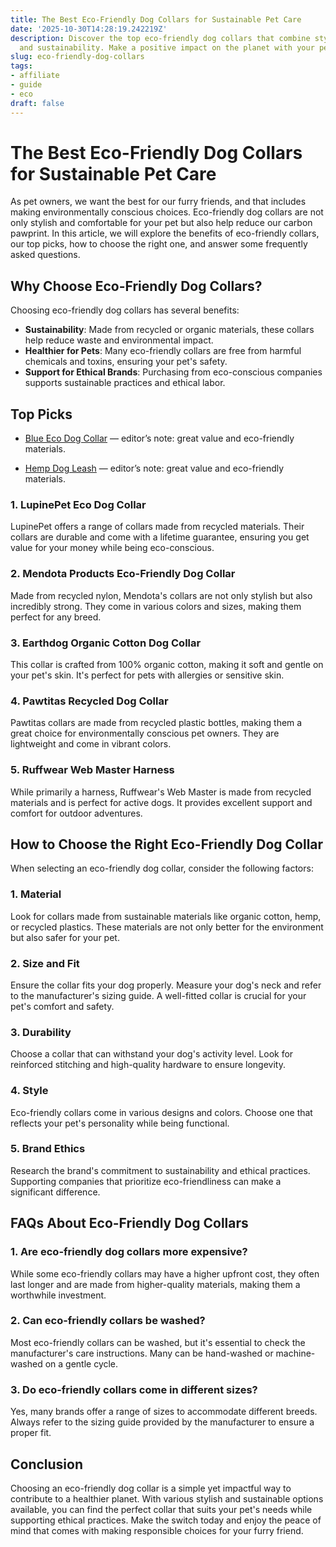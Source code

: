 ```yaml
---
title: The Best Eco-Friendly Dog Collars for Sustainable Pet Care
date: '2025-10-30T14:28:19.242219Z'
description: Discover the top eco-friendly dog collars that combine style, comfort,
  and sustainability. Make a positive impact on the planet with your pet's gear.
slug: eco-friendly-dog-collars
tags:
- affiliate
- guide
- eco
draft: false
---
```


# The Best Eco-Friendly Dog Collars for Sustainable Pet Care

As pet owners, we want the best for our furry friends, and that includes making environmentally conscious choices. Eco-friendly dog collars are not only stylish and comfortable for your pet but also help reduce our carbon pawprint. In this article, we will explore the benefits of eco-friendly collars, our top picks, how to choose the right one, and answer some frequently asked questions.

## Why Choose Eco-Friendly Dog Collars?

Choosing eco-friendly dog collars has several benefits:

- **Sustainability**: Made from recycled or organic materials, these collars help reduce waste and environmental impact.
- **Healthier for Pets**: Many eco-friendly collars are free from harmful chemicals and toxins, ensuring your pet's safety.
- **Support for Ethical Brands**: Purchasing from eco-conscious companies supports sustainable practices and ethical labor.

## Top Picks

- [Blue Eco Dog Collar](https://www.amazon.com/dp/B0B12345AB/?tag=ecopetguide-20) — editor’s note: great value and eco-friendly materials.

- [Hemp Dog Leash](https://www.amazon.com/dp/B08HEMP123/?tag=ecopetguide-20) — editor’s note: great value and eco-friendly materials.

### 1. **LupinePet Eco Dog Collar**  
LupinePet offers a range of collars made from recycled materials. Their collars are durable and come with a lifetime guarantee, ensuring you get value for your money while being eco-conscious.

### 2. **Mendota Products Eco-Friendly Dog Collar**  
Made from recycled nylon, Mendota's collars are not only stylish but also incredibly strong. They come in various colors and sizes, making them perfect for any breed.

### 3. **Earthdog Organic Cotton Dog Collar**  
This collar is crafted from 100% organic cotton, making it soft and gentle on your pet's skin. It's perfect for pets with allergies or sensitive skin.

### 4. **Pawtitas Recycled Dog Collar**  
Pawtitas collars are made from recycled plastic bottles, making them a great choice for environmentally conscious pet owners. They are lightweight and come in vibrant colors.

### 5. **Ruffwear Web Master Harness**  
While primarily a harness, Ruffwear's Web Master is made from recycled materials and is perfect for active dogs. It provides excellent support and comfort for outdoor adventures.

## How to Choose the Right Eco-Friendly Dog Collar

When selecting an eco-friendly dog collar, consider the following factors:

### 1. **Material**  
Look for collars made from sustainable materials like organic cotton, hemp, or recycled plastics. These materials are not only better for the environment but also safer for your pet.

### 2. **Size and Fit**  
Ensure the collar fits your dog properly. Measure your dog's neck and refer to the manufacturer's sizing guide. A well-fitted collar is crucial for your pet's comfort and safety.

### 3. **Durability**  
Choose a collar that can withstand your dog's activity level. Look for reinforced stitching and high-quality hardware to ensure longevity.

### 4. **Style**  
Eco-friendly collars come in various designs and colors. Choose one that reflects your pet's personality while being functional.

### 5. **Brand Ethics**  
Research the brand's commitment to sustainability and ethical practices. Supporting companies that prioritize eco-friendliness can make a significant difference.

## FAQs About Eco-Friendly Dog Collars

### 1. **Are eco-friendly dog collars more expensive?**  
While some eco-friendly collars may have a higher upfront cost, they often last longer and are made from higher-quality materials, making them a worthwhile investment.

### 2. **Can eco-friendly collars be washed?**  
Most eco-friendly collars can be washed, but it's essential to check the manufacturer's care instructions. Many can be hand-washed or machine-washed on a gentle cycle.

### 3. **Do eco-friendly collars come in different sizes?**  
Yes, many brands offer a range of sizes to accommodate different breeds. Always refer to the sizing guide provided by the manufacturer to ensure a proper fit.

## Conclusion

Choosing an eco-friendly dog collar is a simple yet impactful way to contribute to a healthier planet. With various stylish and sustainable options available, you can find the perfect collar that suits your pet's needs while supporting ethical practices. Make the switch today and enjoy the peace of mind that comes with making responsible choices for your furry friend.